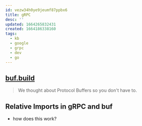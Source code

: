 ```yaml
---
id: vezw34h0ye9jeumf87ppbx6
title: gRPC
desc: ''
updated: 1664265832431
created: 1664186338160
tags:
  - kb
  - google
  - grpc
  - dev
  - go
---
```


## [buf.build](https://buf.build)

> We thought about Protocol Buffers so you don't have to.

## Relative Imports in gRPC and buf

* how does this work?
